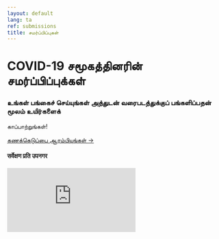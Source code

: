 ```yaml
---
layout: default
lang: ta
ref: submissions
title: சமர்ப்பிப்புகள்
---
```

# COVID-19 சமூகத்தினரின் சமர்ப்பிப்புக்கள்

### உங்கள் பங்கைச் செய்யுங்கள் அத்துடன் வரைபடத்துக்குப் பங்களிப்பதன் மூலம் உயிர்களைக்
காப்பாற்றுங்கள்!

<a
href="https://survey123.arcgis.com/share/222d0a19757847c99fe3b0674e2ad932?lang=ta"
class="btn"> கணக்கெடுப்பை ஆரம்பியுங்கள் →</a>

#### सर्वेक्षण प्रति उपनगर
<div class="embed"><iframe src="https://arcgis.com/apps/TimeAware/index.html?appid=3bd46ea4c176495da28c65170610128d" title="TRackCOVIDKW Contribution Totals"  frameborder="0" allowfullscreen=""></iframe></div>
